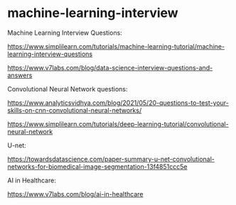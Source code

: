 # machine-learning-interview



Machine Learning Interview Questions:

https://www.simplilearn.com/tutorials/machine-learning-tutorial/machine-learning-interview-questions

https://www.v7labs.com/blog/data-science-interview-questions-and-answers




Convolutional Neural Network questions:

https://www.analyticsvidhya.com/blog/2021/05/20-questions-to-test-your-skills-on-cnn-convolutional-neural-networks/

https://www.simplilearn.com/tutorials/deep-learning-tutorial/convolutional-neural-network



U-net:

https://towardsdatascience.com/paper-summary-u-net-convolutional-networks-for-biomedical-image-segmentation-13f4851ccc5e


AI in Healthcare:

https://www.v7labs.com/blog/ai-in-healthcare







